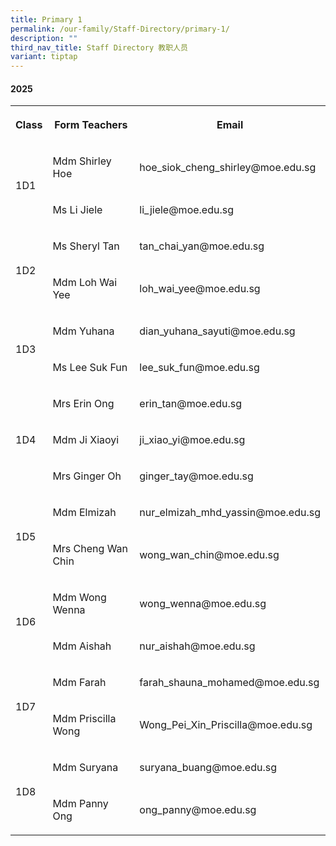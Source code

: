 ```yaml
---
title: Primary 1
permalink: /our-family/Staff-Directory/primary-1/
description: ""
third_nav_title: Staff Directory 教职人员
variant: tiptap
---
```

<h4>2025</h4>
<table style="minWidth: 75px">
<colgroup>
<col>
<col>
<col>
</colgroup>
<tbody>
<tr>
<th rowspan="1" colspan="1">
<p>Class</p>
</th>
<th rowspan="1" colspan="1">
<p>Form Teachers</p>
</th>
<th rowspan="1" colspan="1">
<p>Email</p>
</th>
</tr>
<tr>
<td rowspan="2" colspan="1">
<p>1D1</p>
</td>
<td rowspan="1" colspan="1">
<p>Mdm Shirley Hoe</p>
</td>
<td rowspan="1" colspan="1">
<p>hoe_siok_cheng_shirley@moe.edu.sg</p>
</td>
</tr>
<tr>
<td rowspan="1" colspan="1">
<p>Ms Li Jiele</p>
</td>
<td rowspan="1" colspan="1">
<p>li_jiele@moe.edu.sg</p>
</td>
</tr>
<tr>
<td rowspan="2" colspan="1">
<p>1D2</p>
</td>
<td rowspan="1" colspan="1">
<p>Ms Sheryl Tan</p>
</td>
<td rowspan="1" colspan="1">
<p>tan_chai_yan@moe.edu.sg</p>
</td>
</tr>
<tr>
<td rowspan="1" colspan="1">
<p>Mdm Loh Wai Yee</p>
</td>
<td rowspan="1" colspan="1">
<p>loh_wai_yee@moe.edu.sg</p>
</td>
</tr>
<tr>
<td rowspan="2" colspan="1">
<p>1D3</p>
</td>
<td rowspan="1" colspan="1">
<p>Mdm Yuhana</p>
</td>
<td rowspan="1" colspan="1">
<p>dian_yuhana_sayuti@moe.edu.sg</p>
</td>
</tr>
<tr>
<td rowspan="1" colspan="1">
<p>Ms Lee Suk Fun</p>
</td>
<td rowspan="1" colspan="1">
<p>lee_suk_fun@moe.edu.sg</p>
</td>
</tr>
<tr>
<td rowspan="3" colspan="1">
<p>1D4</p>
</td>
<td rowspan="1" colspan="1">
<p>Mrs Erin Ong</p>
</td>
<td rowspan="1" colspan="1">
<p>erin_tan@moe.edu.sg</p>
</td>
</tr>
<tr>
<td rowspan="1" colspan="1">
<p>Mdm Ji Xiaoyi</p>
</td>
<td rowspan="1" colspan="1">
<p>ji_xiao_yi@moe.edu.sg</p>
</td>
</tr>
<tr>
<td rowspan="1" colspan="1">
<p>Mrs Ginger Oh</p>
</td>
<td rowspan="1" colspan="1">
<p>ginger_tay@moe.edu.sg</p>
</td>
</tr>
<tr>
<td rowspan="2" colspan="1">
<p>1D5</p>
</td>
<td rowspan="1" colspan="1">
<p>Mdm Elmizah</p>
</td>
<td rowspan="1" colspan="1">
<p>nur_elmizah_mhd_yassin@moe.edu.sg</p>
</td>
</tr>
<tr>
<td rowspan="1" colspan="1">
<p>Mrs Cheng Wan Chin</p>
</td>
<td rowspan="1" colspan="1">
<p>wong_wan_chin@moe.edu.sg</p>
</td>
</tr>
<tr>
<td rowspan="2" colspan="1">
<p>1D6</p>
</td>
<td rowspan="1" colspan="1">
<p>Mdm Wong Wenna</p>
</td>
<td rowspan="1" colspan="1">
<p>wong_wenna@moe.edu.sg</p>
</td>
</tr>
<tr>
<td rowspan="1" colspan="1">
<p>Mdm Aishah</p>
</td>
<td rowspan="1" colspan="1">
<p>nur_aishah@moe.edu.sg</p>
</td>
</tr>
<tr>
<td rowspan="2" colspan="1">
<p>1D7</p>
</td>
<td rowspan="1" colspan="1">
<p>Mdm Farah</p>
</td>
<td rowspan="1" colspan="1">
<p>farah_shauna_mohamed@moe.edu.sg</p>
</td>
</tr>
<tr>
<td rowspan="1" colspan="1">
<p>Mdm Priscilla Wong</p>
</td>
<td rowspan="1" colspan="1">
<p>Wong_Pei_Xin_Priscilla@moe.edu.sg</p>
</td>
</tr>
<tr>
<td rowspan="2" colspan="1">
<p>1D8</p>
</td>
<td rowspan="1" colspan="1">
<p>Mdm Suryana</p>
</td>
<td rowspan="1" colspan="1">
<p>suryana_buang@moe.edu.sg</p>
</td>
</tr>
<tr>
<td rowspan="1" colspan="1">
<p>Mdm Panny Ong</p>
</td>
<td rowspan="1" colspan="1">
<p>ong_panny@moe.edu.sg</p>
</td>
</tr>
</tbody>
</table>
<p></p>